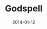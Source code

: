 ---
subheader: presented by UT/TAPS
description: "<p><strong>Nicholas Sidoran</strong>\_(Jesus) is a second-year TAPS\
  \ major and is excited to be part of the wonderful cast of Godspell! This is his\
  \ second UT show after playing George Gould Strong in Grey Gardens this past fall.</p><p><strong>Sayri\
  \ Suarez</strong>\_(Ensemble) is a second-year in the College, currently pursuing\
  \ a degree in Computer Science. This is her second show with UT, having been in\
  \ A Weekend of Workshops in Winter '13.</p> <p><strong>Elisabeth Del Toro</strong>\_\
  (Ensemble)\_is a second year TAPS/Spanish major. She has acted (<em>ALICES</em>,\_\
  <em>The Drowsy Chaperone</em>,\_<a href=\"/shows/house-yes\"><em>The House of Yes</em></a>,\_\
  <a href=\"/shows/grey-gardens\"><em>Grey Gardens</em></a>), stagehanded (<em>Henry\
  \ VI</em>), assistant sound designed (<em>The\_Glass Menagerie</em>), and Theater[24]ed\
  \ (x4) with UT, and serves on UT committee. She is excited to return, playing herself.</p><p><strong>Mitchell\
  \ Lewis </strong>(Ensemble)\_is a first-year and potential Sociology and English\
  \ double major in the College. This is his first University Theater production.</p><p><strong>Gabriel\
  \ Garey Levine</strong>\_(Ensemble) is a first-year prospective Neuroscience and\
  \ English major in the college. He has previously appeared in Hamletmachine (Ghost/Hamlet).</p><p><strong>Isabella\
  \ Kratzer</strong>\_(Ensemble) is a second-year in the college, majoring in Biology\
  \ and Music. Previously she appeared in 'Barely There,' a musical theater workshop.</p>\
  \ <p><strong>Eric Kirkes</strong>\_(Ensemble) is a first-year in the College, who\
  \ is still undecided on his major. This is his first production with University\
  \ Theater, but his other credits include, <em>Aida</em> (Nubian Dancer), <em>A Midsummer\
  \ Night's Dream</em> (Lysander), and <em>The Importance of Being Earnest</em> (Dr.\
  \ Chasuble). He is looking forward to his first performance with UT, and many more\
  \ in the near future.</p><p><strong>Marisa Chilberg</strong>\_(Director) is a third\
  \ year Art History and Theater major in the college.</p><p><strong>CJ Schei</strong>\_\
  (Dramaturg) is a third-year Philosophy and English major in the College.</p><p><strong>Benjamin\
  \ Heller</strong>\_(Production Manager) is a fourth-year political science major.\
  \ He has previously production managed Hedda Gabler, The Credeaux Canvas, The River\
  \ Jordan, and Twelfth Night. He is a member of University Theater's Student Committee\
  \ and is the treasurer of the organization.</p><p><strong>Scarlett J. Kim</strong>\_\
  (Scenic Designer) is a third-year studying Theatre, Visual Arts and Poetry. With\
  \ UT, she has previously directed (<em>Hamletmachine</em>,\_<em>Hotel Nepenthe</em>,\_\
  <em>4.48 Psychosis</em>) and acted (<em>House of Yes</em>,\_<em>reWILDing Genius</em>,\_\
  <em>Vagina Monologues</em>). She is currently assisting the directors Charlie Newell\
  \ on\_<em>M. Butterfly</em>\_at Court Theatre and Halena Kays with the spring circus\
  \ pro-show inspired by Studs Terkel.</p><p><strong>Kristine Don\_</strong>(Sound\
  \ Designer)<strong>\_</strong>is a second-year student in the College majoring in\
  \ Ecology and Evolutionary Biology. She previously acted as the female lead in the\
  \ absurdist play\_<em>Boxes</em>. She has previously worked on\_<em>This is Our\
  \ Youth</em>\_(Assistant Sound Designer) and\_<em>The Credeaux Canvas</em>\_(Assistant\
  \ Props Designer).\_<em>Godspell</em>\_is her third UT show.</p><p><strong>Caroline\
  \ Gully Brown</strong>\_(Stage Manager) is a third-year Theater and Performance\
  \ Studies major in the College. Recent stage management credits include:\_<em>The\
  \ Terrible Magic of Gertrude Lazarus</em>\_(The New Colony), Apsara:\_<em>Tales\
  \ of Kalidasa</em>\_(UT Collaboration),\_<em>Spring Awakening</em>\_(The Theater\
  \ School at DePaul University),\_<em>La Boheme</em>\_(La Musica Lirica), and\_<em>An\
  \ Actor Prepares</em>\_(University Theater).</p><p><strong>Julia Bodson\_</strong>(Co-Choreographer)\
  \ is a second-year in the College double-majoring in Statistics and Public Policy\
  \ Studies. She has previously choreographed\_<em>Grey Gardens</em>\_and has also\
  \ been known to break it down to Britney. She is considering getting a pet fish.</p><p><strong>Crystal\
  \ Holmes</strong>\_(Co-Choreographer) is a graduate student in Political Science.\
  \ She has previously choreographed for Rhythmic Bodies in Motion and UC Dancers.\
  \ This is her first production with University Theater.</p><p><strong>Isabelle Langrock</strong>\_\
  (Costume Designer) is a third-year HIPS (History and Philosophy of Science) major.\
  \ She has acted in several UT shows before, most recently appearing in\_<em>The\
  \ Vagina Monologues</em>\_last spring. This is her first show as Costume Designer.</p><p><strong>David\
  \ Goodman-Edberg</strong>\_is a second-year TAPS major. He has designed lighting\
  \ for a number of shows with UT, CES, and various dance groups on campus, most recently\
  \ for the production of <a href=\"/node/46284\"><em>Fool for Love</em></a>. He has\
  \ also worked as a freelance designer and electrician around Chicago.</p><p><strong>Adam\
  \ Johnson</strong>\_(Assistant Director) is a first-year Biochemistry major. He\
  \ previously appeared in\_<a href=\"/shows/grey-gardens\"><em>Grey Gardens</em></a>\_\
  (Major Bouvier) during Fall Quarter and is extremely excited for his first time\
  \ behind the scenes.</p><p><strong>Natalie Wagner</strong>\_(1st Assistant Stage\
  \ Manager) is a first year in the college. She has worked as an assistant stage\
  \ manager on Fall 2013's <a href=\"/shows/hedda-gabler\"><em>Hedda Gabler</em></a>\
  \ and <em><a href=\"/shows/grey-gardens\">Grey Gardens</a></em>, and has designed\
  \ for Theater[24].</p><p><strong>Jacob Sevart</strong>\_(2nd Assistant Stage Manager)\
  \ is a first-year Computer Science major. He has previously worked on\_<a href=\"\
  /shows/grey-gardens\"><em>Grey Gardens</em></a>\_(Assistant Sound Designer) and\_\
  <a href=\"/shows/hedda-gabler\"><em>Hedda Gabler</em></a>\_(Assistant Lighting Designer).</p><p><strong>Noah\
  \ Kahrs</strong>\_(Assistant Music Director) is a first-year undergrad intending\
  \ on majoring in Music and Mathematics. He was previously apprentice music director\
  \ for\_<a href=\"/shows/hamletmachine\"><em>The\_Hamletmachine</em></a>\_and assistant\
  \ sound designer for\_<a href=\"/shows/hedda-gabler\"><em>Hedda Gabler</em></a>.</p><p><strong>Savannah\
  \ Smith</strong>\_(Assistant Production Manager) is a first-year Classical Studies\
  \ major in the college. Last quarter she worked as an assistant costumes designer\
  \ for\_<a href=\"/shows/you-it\"><em>As You Like It</em></a>.</p><p><strong>Claire\
  \ Haupt</strong>\_(Assistant Production Manager) is a first-year in the College.\
  \ She has previously assistant production managed on this fall's production of\_\
  <a href=\"/shows/hedda-gabler\"><em>Hedda Gabler</em></a>.</p><p><strong>Alexandra\
  \ Levitas </strong>(Props Master/Assistant Scenic Designer)\_is a third-year Anthropology\
  \ and TAPS double-major at the college. She has worked extensively with Le Vorris\
  \ &amp; Vox student circus as a trapeze artist and acrobat, as well as took part\
  \ in two University Theater production: <em>The Twelve Dancing Princesses</em> (Princess\
  \ #9) and <a href=\"/shows/hamletmachine\"><em>The Hamletmachine</em></a> (Karl\
  \ Marx). Apart from <em>Godspell</em> she is also part of the CES production of\
  \ <em>croMangum</em> this quarter, as well as of the Circus Workshop which will\
  \ culminate in a devised show in the Spring. This is her first time working as a\
  \ designer.</p><p><strong>Lee Ehudin</strong>\_(Assistant Scenic Designer) is a\
  \ first-year Computer Science major in the College. This is the first show he is\
  \ helping to design, and he is excited about it.</p> <p><strong>Lauren Eames</strong>\
  \ (Master Electrician) is a first year Religious Studies Major. For UT: <em>Fool\
  \ For Love</em> (ME), <em>The Hamletmachine</em> (ALD). She has also designed lights\
  \ for UChicago MAYA, Le Vorris &amp; Vox, and been a designer and assistant stage\
  \ manager/assistant production manager for Theater[24]. She can be seen on stage\
  \ as Pantalone with Attori Senza Paura.</p> <p><strong>Itzel Blancas</strong>\_\
  (Assistant Costume Designer) is a first year English and potential Comparative Human\
  \ Development double major in the College. She has previously participated in Hedda\
  \ Gabler as the assistant costume designer and has written for Theater[24]. Jordan\
  \ Miller-Surratt is a second-year Spanish, Biology double major in the college.</p>"
slug: godspell
title: Godspell
layout: show-info
quarter: winter
year: 2014
season: 2013-2014 Shows
date: 2014-01-12

---